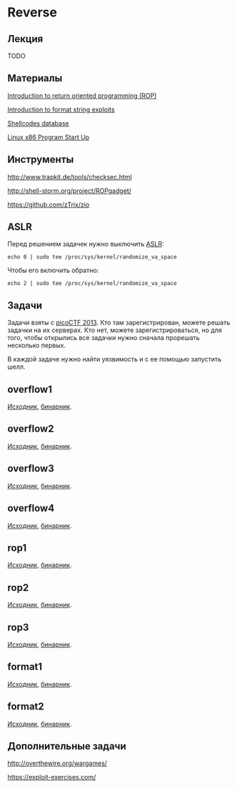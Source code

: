 Reverse
=======

## Лекция

TODO


## Материалы

[Introduction to return oriented programming (ROP)](https://web.archive.org/web/20141130082019/http://codearcana.com/posts/2013/05/28/introduction-to-return-oriented-programming-rop.html)

[Introduction to format string exploits](https://web.archive.org/web/20130925222312/http://codearcana.com/posts/2013/05/02/introduction-to-format-string-exploits.html)

[Shellcodes database](http://shell-storm.org/shellcode/)

[Linux x86 Program Start Up](http://dbp-consulting.com/tutorials/debugging/linuxProgramStartup.html)


## Инструменты

http://www.trapkit.de/tools/checksec.html

http://shell-storm.org/project/ROPgadget/

https://github.com/zTrix/zio


## ASLR

Перед решением задачек нужно выключить [ASLR](https://en.wikipedia.org/wiki/Address_space_layout_randomization):
```
echo 0 | sudo tee /proc/sys/kernel/randomize_va_space
```

Чтобы его включить обратно:
```
echo 2 | sudo tee /proc/sys/kernel/randomize_va_space
```


## Задачи

Задачи взяты с [picoCTF 2013](https://2013.picoctf.com).
Кто там зарегистрирован, можете решать задачки на их серверах.
Кто нет, можете зарегистрироваться, но для того, чтобы открылись все задачки нужно сначала прорешать несколько первых.

В каждой задаче нужно найти уязвимость и с ее помощью запустить шелл.

## overflow1

[Исходник](https://2013.picoctf.com/problems/overflow1-3948d17028101c40.c),
[бинарник](https://2013.picoctf.com/problems/overflow1-3948d17028101c40).

## overflow2

[Исходник](https://2013.picoctf.com/problems/overflow2-44e63640e033ff2b.c),
[бинарник](https://2013.picoctf.com/problems/overflow2-44e63640e033ff2b).

## overflow3

[Исходник](https://2013.picoctf.com/problems/overflow3-28d8a442fb232c0c.c),
[бинарник](https://2013.picoctf.com/problems/overflow3-28d8a442fb232c0c).

## overflow4

[Исходник](https://2013.picoctf.com/problems/overflow4-4834efeff17abdfb.c),
[бинарник](https://2013.picoctf.com/problems/overflow4-4834efeff17abdfb).

## rop1

[Исходник](https://2013.picoctf.com/problems/rop1-fa6168f4d8eba0eb.c),
[бинарник](https://2013.picoctf.com/problems/rop1-fa6168f4d8eba0eb).

## rop2

[Исходник](https://2013.picoctf.com/problems/rop2-20f65dd0bcbe267d.c),
[бинарник](https://2013.picoctf.com/problems/rop2-20f65dd0bcbe267d).

## rop3

[Исходник](https://2013.picoctf.com/problems/rop3-7f3312fe43c46d26.c),
[бинарник](https://2013.picoctf.com/problems/rop3-7f3312fe43c46d26).

## format1

[Исходник](https://2013.picoctf.com/problems/format1.c),
[бинарник](https://2013.picoctf.com/problems/format1).

## format2

[Исходник](https://2013.picoctf.com/problems/format2.c),
[бинарник](https://2013.picoctf.com/problems/format2).


## Дополнительные задачи

http://overthewire.org/wargames/

https://exploit-exercises.com/

